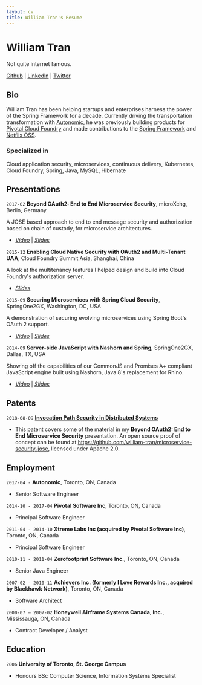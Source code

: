 ```yaml
---
layout: cv
title: William Tran's Resume
---
```

# William Tran
Not quite internet famous.

<div id="webaddress">
<a href="https://github.com/william-tran">Github</a>
| <a href="https://www.linkedin.com/in/fivetenwill">LinkedIn</a>
| <a href="https://twitter.com/fivetenwill">Twitter</a>
</div>


## Bio

William Tran has been helping startups and enterprises harness the power of the Spring Framework for a decade. Currently driving the transportation transformation with [Autonomic](http://autonomic.ai/), he was previously building products for [Pivotal Cloud Foundry](https://pivotal.io/platform) and made contributions to the [Spring Framework](https://spring.io/) and [Netflix OSS](http://netflix.github.io/). 


### Specialized in

Cloud application security, microservices, continuous delivery, Kubernetes, Cloud Foundry, Spring, Java, MySQL, Hibernate


## Presentations

`2017-02`
__Beyond OAuth2: End to End Microservice Security__, microXchg, Berlin, Germany

A JOSE based approach to end to end message security and authorization based on chain of custody, for microservice architectures.

- *[Video](https://www.youtube.com/watch?v=G7A6ftCbVQY)* \| *[Slides](https://docs.google.com/presentation/d/1gmMlvBW8JNGGo0rY_CnMt6qRYGCGVfQCvevkxVYhXWs/edit?usp=sharing)*


`2015-12`
__Enabling Cloud Native Security with OAuth2 and Multi-Tenant UAA__, Cloud Foundry Summit Asia, Shanghai, China

A look at the multitenancy features I helped design and build into Cloud Foundry's authorization server.

- *[Slides](https://www.slideshare.net/WillTran1/enabling-cloud-native-security-with-oauth2-and-multitenant-uaa)*


`2015-09`
__Securing Microservices with Spring Cloud Security__, SpringOne2GX, Washington, DC, USA

A demonstration of securing evolving microservices using Spring Boot's OAuth 2 support.

- *[Video](https://www.youtube.com/watch?v=USMl2GNg2r0)* \| *[Slides](https://www.slideshare.net/SpringCentral/securing-microservices-with-spring-cloud-security-53170178)*


`2014-09`
__Server-side JavaScript with Nashorn and Spring__, SpringOne2GX, Dallas, TX, USA

Showing off the capabilities of our CommonJS and Promises A+ compliant JavaScript engine built using Nashorn, Java 8's replacement for Rhino.

- *[Video](https://www.youtube.com/watch?v=kVyVyRdxwxE)* \| *[Slides](https://www.slideshare.net/SpringCentral/serverside-javascript-with-nashorn-and-spring)*


## Patents

`2018-08-09`
__[Invocation Path Security in Distributed Systems](https://patentscope.wipo.int/search/en/detail.jsf?docId=WO2018144581)__

- This patent covers some of the material in my __Beyond OAuth2: End to End Microservice Security__ presentation. An open source proof of concept can be found at https://github.com/william-tran/microservice-security-jose, licensed under Apache 2.0. 

## Employment

`2017-04 -`
__Autonomic__, Toronto, ON, Canada

- Senior Software Engineer


`2014-10 - 2017-04`
__Pivotal Software Inc__, Toronto, ON, Canada

- Principal Software Engineer


`2011-04 - 2014-10`
__Xtreme Labs Inc (acquired by Pivotal Software Inc)__, Toronto, ON, Canada

- Principal Software Engineer


`2010-11 - 2011-04`
__Zerofootprint Software Inc.__, Toronto, ON, Canada

- Senior Java Engineer 


`2007-02 - 2010-11`
__Achievers Inc. (formerly I Love Rewards Inc., acquired by Blackhawk Network)__, Toronto, ON, Canada

- Software Architect

`2000-07 – 2007-02`
__Honeywell Airframe Systems Canada, Inc.__, Mississauga, ON, Canada

- Contract Developer / Analyst


## Education

`2006`
__University of Toronto, St. George Campus__

- Honours BSc Computer Science, Information Systems Specialist


<!-- ### Footer

Last updated: October 2017 -->


